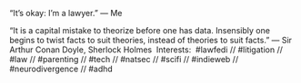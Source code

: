 “It’s okay: I’m a lawyer.” — Me

“It is a capital mistake to theorize before one has data. Insensibly one begins to twist facts to suit theories, instead of theories to suit facts.” — Sir Arthur Conan Doyle, Sherlock Holmes
 Interests:
 #lawfedi // #litigation // #law // #parenting // #tech // #natsec // #scifi // #indieweb // #neurodivergence // #adhd